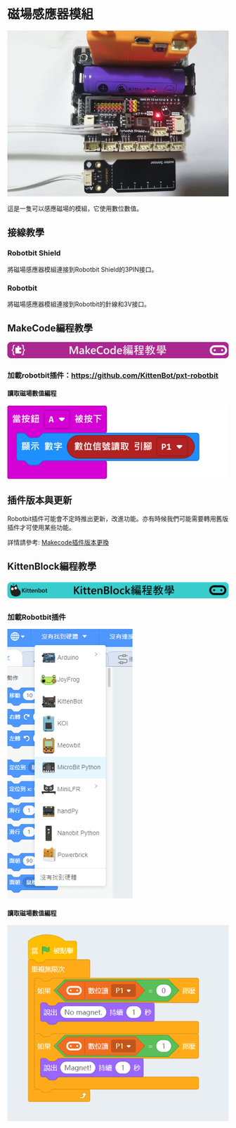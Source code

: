 # 磁場感應器模組

![](./images/water1.jpg)

這是一隻可以感應磁場的模組，它使用數位數值。

## 接線教學

### Robotbit Shield

將磁場感應器模組連接到Robotbit Shield的3PIN接口。

### Robotbit

將磁場感應器模組連接到Robotbit的針線和3V接口。

## MakeCode編程教學

![](./PWmodules/images/mcbanner.png)

### 加載robotbit插件：https://github.com/KittenBot/pxt-robotbit

#### 讀取磁場數值編程

![](./images/digitRead_code.png)


## 插件版本與更新

Robotbit插件可能會不定時推出更新，改進功能。亦有時候我們可能需要轉用舊版插件才可使用某些功能。

詳情請參考: [Makecode插件版本更換](../../Makecode/makecode_extensionUpdate)


## KittenBlock編程教學

![](./PWmodules/images/kbbanner.png)

### 加載Robotbit插件

![](./images/addRB.png)

#### 讀取磁場數值編程

![](./images/magnet_codekb.png)